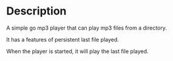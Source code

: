 # Description

A simple go mp3 player that can play mp3 files from a directory.

It has a features of persistent last file played. 

When the player is started, it will play the last file played.

